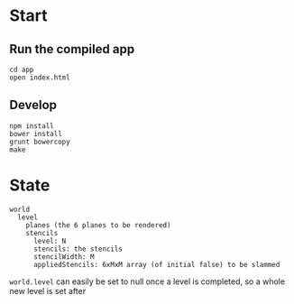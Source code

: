 
# Start

## Run the compiled app

    cd app
    open index.html

## Develop

    npm install
    bower install
    grunt bowercopy
    make

# State

```
world
  level
    planes (the 6 planes to be rendered)
    stencils
      level: N
      stencils: the stencils
      stencilWidth: M
      appliedStencils: 6xMxM array (of initial false) to be slammed

```

`world.level` can easily be set to null once a level is completed, so a whole
new level is set after
